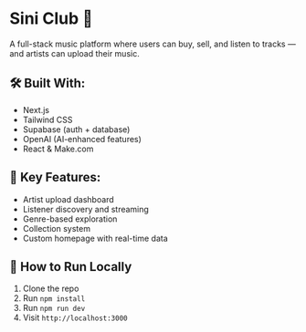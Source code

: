 # Sini Club 🎵

A full-stack music platform where users can buy, sell, and listen to tracks — and artists can upload their music.

## 🛠 Built With:
- Next.js
- Tailwind CSS
- Supabase (auth + database)
- OpenAI (AI-enhanced features)
- React & Make.com

## 📂 Key Features:
- Artist upload dashboard
- Listener discovery and streaming
- Genre-based exploration
- Collection system
- Custom homepage with real-time data

## 🚀 How to Run Locally
1. Clone the repo
2. Run `npm install`
3. Run `npm run dev`
4. Visit `http://localhost:3000`
